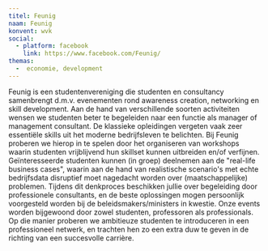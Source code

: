 ```yaml
---
titel: Feunig
naam: Feunig
konvent: wvk
social:
  - platform: facebook
    link: https://www.facebook.com/Feunig/
themas:
  -  economie, development
---
```


Feunig is een studentenvereniging die studenten en consultancy samenbrengt d.m.v. evenementen rond awareness creation, networking en skill development.
Aan de hand van verschillende soorten activiteiten wensen we studenten beter te begeleiden naar een functie als manager of management consultant.
De klassieke opleidingen vergeten vaak zeer essentiële skills uit het moderne bedrijfsleven te belichten. Bij Feunig proberen we hierop in te spelen door het organiseren van workshops waarin studenten vrijblijvend hun skillset kunnen uitbreiden en/of verfijnen.
Geïnteresseerde studenten kunnen (in groep) deelnemen aan de "real-life business cases", waarin aan de hand van realistische scenario's met echte bedrijfsdata disruptief moet nagedacht worden over (maatschappelijke) problemen. Tijdens dit denkproces beschikken jullie over begeleiding door professionele consultants, en de beste oplossingen mogen persoonlijk voorgesteld worden bij de beleidsmakers/ministers in kwestie.
Onze events worden bijgewoond door zowel studenten, professoren als professionals. Op die manier proberen we ambitieuze studenten te introduceren in een professioneel netwerk, en trachten hen zo een extra duw te geven in de richting van een succesvolle carrière.
